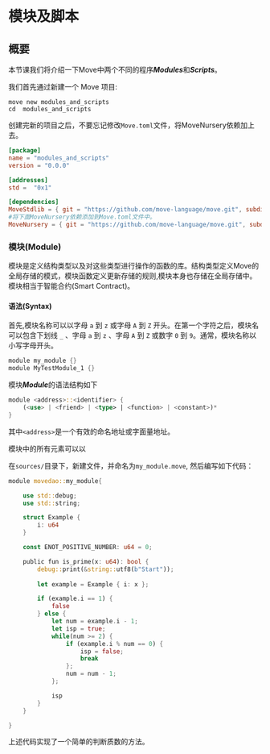 # 模块及脚本

## 概要

本节课我们将介绍一下Move中两个不同的程序***Modules***和***Scripts***。

我们首先通过新建一个 Move 项目:
```shell
move new modules_and_scripts
cd  modules_and_scripts
```
创建完新的项目之后，不要忘记修改`Move.toml`文件，将MoveNursery依赖加上去。
```toml
[package]
name = "modules_and_scripts"
version = "0.0.0"

[addresses]
std =  "0x1"

[dependencies]
MoveStdlib = { git = "https://github.com/move-language/move.git", subdir = "language/move-stdlib", rev = "main" }
#将下面MoveNursery依赖添加到Move.toml文件中。
MoveNursery = { git = "https://github.com/move-language/move.git", subdir = "language/move-stdlib/nursery", rev = "main" }
```

### 模块(Module)

模块是定义结构类型以及对这些类型进行操作的函数的库。结构类型定义Move的全局存储的模式，模块函数定义更新存储的规则,模块本身也存储在全局存储中。模块相当于智能合约(Smart Contract)。

#### 语法(Syntax)

首先,模块名称可以以字母 `a` 到 `z` 或字母 `A` 到 `Z` 开头。在第一个字符之后，模块名可以包含下划线 `_` 、字母 `a` 到 `z` 、字母 `A` 到 `Z` 或数字 `0` 到 `9`。通常，模块名称以小写字母开头。

```rust
module my_module {}
module MyTestModule_1 {}
```

模块***Module***的语法结构如下

```rust
module <address>::<identifier> {
    (<use> | <friend> | <type> | <function> | <constant>)*
}
```

其中`<address>`是一个有效的命名地址或字面量地址。

模块中的所有元素可以以

在`sources/`目录下，新建文件，并命名为`my_module.move`, 然后编写如下代码：

```rust
module movedao::my_module{

    use std::debug;
    use std::string;

    struct Example {
        i: u64
    }

    const ENOT_POSITIVE_NUMBER: u64 = 0;

    public fun is_prime(x: u64): bool {
        debug::print(&string::utf8(b"Start"));
        
        let example = Example { i: x };

        if (example.i == 1) {
            false
        } else {
            let num = example.i - 1;
            let isp = true;
            while(num >= 2) {
                if (example.i % num == 0) {
                    isp = false;
                    break
                };
                num = num - 1;
            };

            isp
        }
    }

}
```

上述代码实现了一个简单的判断质数的方法。